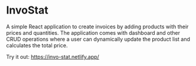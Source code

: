 # InvoStat
A simple React application to create invoices by adding products with their prices and quantities. The application comes with dashboard and other CRUD operations where a user can dynamically update the product list and calculates the total price.

Try it out: https://invo-stat.netlify.app/

